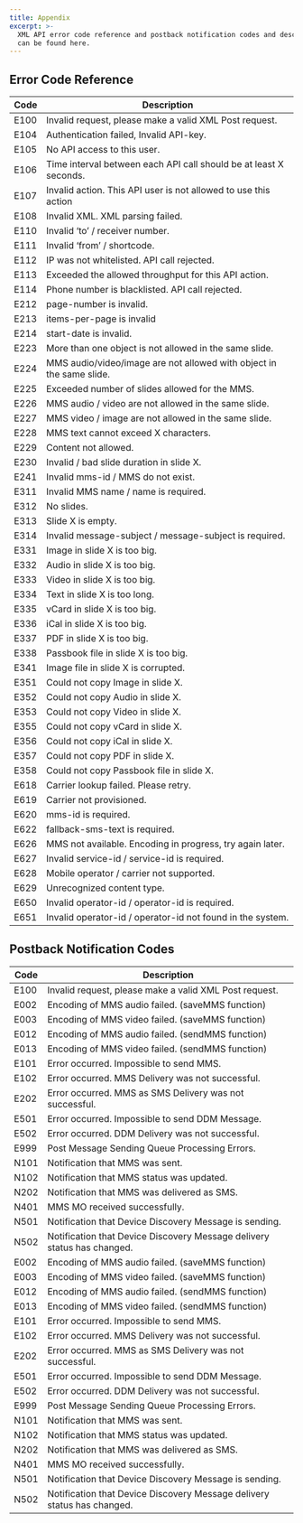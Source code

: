 ```yaml
---
title: Appendix
excerpt: >-
  XML API error code reference and postback notification codes and descriptions
  can be found here.
---
```

## Error Code Reference

|   Code       |            Description                                                          |
| -------- | -------------------------------------------------------------------- |
| E100     | Invalid request, please make a valid XML Post request.               |
| E104     | Authentication failed, Invalid API-key.                              |
| E105     | No API access to this user.                                          |
| E106     | Time interval between each API call should be at least X seconds.    |
| E107     | Invalid action. This API user is not allowed to use this action      |
| E108     | Invalid XML. XML parsing failed.                                     |
| E110     | Invalid ‘to’ / receiver number.                                      |
| E111     | Invalid ‘from’ / shortcode.                                          |
| E112     | IP was not whitelisted. API call rejected.                           |
| E113     | Exceeded the allowed throughput for this API action.                 |
| E114     | Phone number is blacklisted. API call rejected.                      |
| E212     | page-number is invalid.                                              |
| E213     | items-per-page is invalid                                            |
| E214     | start-date is invalid.                                               |
| E223     | More than one object is not allowed in the same slide.               |
| E224     | MMS audio/video/image are not allowed with object in the same slide. |
| E225     | Exceeded number of slides allowed for the MMS.                       |
| E226     | MMS audio / video are not allowed in the same slide.                 |
| E227     | MMS video / image are not allowed in the same slide.                 |
| E228     | MMS text cannot exceed X characters.                                 |
| E229     | Content not allowed.                                                 |
| E230     | Invalid / bad slide duration in slide X.                             |
| E241     | Invalid mms-id / MMS do not exist.                                   |
| E311     | Invalid MMS name / name is required.                                 |
| E312     | No slides.                                                           |
| E313     | Slide X is empty.                                                    |
| E314     | Invalid message-subject / message-subject is required.               |
| E331     | Image in slide X is too big.                                         |
| E332     | Audio in slide X is too big.                                         |
| E333     | Video in slide X is too big.                                         |
| E334     | Text in slide X is too long.                                         |
| E335     | vCard in slide X is too big.                                         |
| E336     | iCal in slide X is too big.                                          |
| E337     | PDF in slide X is too big.                                           |
| E338     | Passbook file in slide X is too big.                                 |
| E341     | Image file in slide X is corrupted.                                  |
| E351     | Could not copy Image in slide X.                                     |
| E352     | Could not copy Audio in slide X.                                     |
| E353     | Could not copy Video in slide X.                                     |
| E355     | Could not copy vCard in slide X.                                     |
| E356     | Could not copy iCal in slide X.                                      |
| E357     | Could not copy PDF in slide X.                                       |
| E358     | Could not copy Passbook file in slide X.                             |
| E618     | Carrier lookup failed. Please retry.                                 |
| E619     | Carrier not provisioned.                                             |
| E620     | mms-id is required.                                                  |
| E622     | fallback-sms-text is required.                                       |
| E626     | MMS not available. Encoding in progress, try again later.            |
| E627     | Invalid service-id / service-id is required.                         |
| E628     | Mobile operator / carrier not supported.                             |
| E629     | Unrecognized content type.                                           |
| E650     | Invalid operator-id / operator-id is required.                       |
| E651     | Invalid operator-id / operator-id not found in the system.           |

## Postback Notification Codes

|    Code      |        Description                                                                 |
| -------- | ----------------------------------------------------------------------- |
| E100     | Invalid request, please make a valid XML Post request.                  |
| E002     | Encoding of MMS audio failed. (saveMMS function)                        |
| E003     | Encoding of MMS video failed. (saveMMS function)                        |
| E012     | Encoding of MMS audio failed. (sendMMS function)                        |
| E013     | Encoding of MMS video failed. (sendMMS function)                        |
| E101     | Error occurred. Impossible to send MMS.                                 |
| E102     | Error occurred. MMS Delivery was not successful.                        |
| E202     | Error occurred. MMS as SMS Delivery was not successful.                  |
| E501     | Error occurred. Impossible to send DDM Message.                         |
| E502     | Error occurred. DDM Delivery was not successful.                        |
| E999     | Post Message Sending Queue Processing Errors.                           |
| N101     | Notification that MMS was sent.                                         |
| N102     | Notification that MMS status was updated.                               |
| N202     | Notification that MMS was delivered as SMS.                             |
| N401     | MMS MO received successfully.                                           |
| N501     | Notification that Device Discovery Message is sending.                  |
| N502     | Notification that Device Discovery Message delivery status has changed. |
| E002     | Encoding of MMS audio failed. (saveMMS function)                        |
| E003     | Encoding of MMS video failed. (saveMMS function)                        |
| E012     | Encoding of MMS audio failed. (sendMMS function)                        |
| E013     | Encoding of MMS video failed. (sendMMS function)                        |
| E101     | Error occurred. Impossible to send MMS.                                 |
| E102     | Error occurred. MMS Delivery was not successful.                        |
| E202     | Error occurred. MMS as SMS Delivery was not successful.                  |
| E501     | Error occurred. Impossible to send DDM Message.                         |
| E502     | Error occurred. DDM Delivery was not successful.                        |
| E999     | Post Message Sending Queue Processing Errors.                           |
| N101     | Notification that MMS was sent.                                         |
| N102     | Notification that MMS status was updated.                               |
| N202     | Notification that MMS was delivered as SMS.                             |
| N401     | MMS MO received successfully.                                           |
| N501     | Notification that Device Discovery Message is sending.                  |
| N502     | Notification that Device Discovery Message delivery status has changed. |
